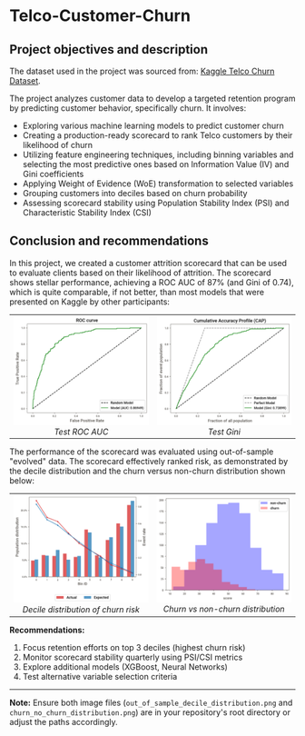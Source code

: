 # Telco-Customer-Churn
## Project objectives and description

The dataset used in the project was sourced from: [Kaggle Telco Churn Dataset](https://www.kaggle.com/datasets/blastchar/telco-customer-churn/data).

The project analyzes customer data to develop a targeted retention program by predicting customer behavior, specifically churn. It involves:
- Exploring various machine learning models to predict customer churn
- Creating a production-ready scorecard to rank Telco customers by their likelihood of churn
- Utilizing feature engineering techniques, including binning variables and selecting the most predictive ones based on Information Value (IV) and Gini coefficients
- Applying Weight of Evidence (WoE) transformation to selected variables
- Grouping customers into deciles based on churn probability
- Assessing scorecard stability using Population Stability Index (PSI) and Characteristic Stability Index (CSI)

## Conclusion and recommendations
In this project, we created a customer attrition scorecard that can be used to evaluate clients based on their likelihood of attrition. The scorecard shows stellar performance, achieving a ROC AUC of 87% (and Gini of 0.74), which is quite comparable, if not better, than most models that were presented on Kaggle by other participants:

<!-- Side-by-side images using HTML table -->
<table>
  <tr>
    <td align="center">
      <img src="Test_ROC_AUC.png" alt="Test ROC AUC" style="width:100%">
      <br><em>Test ROC AUC</em>
    </td>
    <td align="center">
      <img src="Test_Gini.png" alt="Test Gini" style="width:100%">
      <br><em>Test Gini</em>
    </td>
  </tr>
</table>

The performance of the scorecard was evaluated using out-of-sample "evolved" data. The scorecard effectively ranked risk, as demonstrated by the decile distribution and the churn versus non-churn distribution shown below:

<!-- Side-by-side images using HTML table -->
<table>
  <tr>
    <td align="center">
      <img src="out_of_sample_decile_distribution.png" alt="Decile Distribution" style="width:100%">
      <br><em>Decile distribution of churn risk</em>
    </td>
    <td align="center">
      <img src="churn_no_churn_distribution.png" alt="Churn Distribution" style="width:100%">
      <br><em>Churn vs non-churn distribution</em>
    </td>
  </tr>
</table>

**Recommendations:**
1. Focus retention efforts on top 3 deciles (highest churn risk)
2. Monitor scorecard stability quarterly using PSI/CSI metrics
3. Explore additional models (XGBoost, Neural Networks)
4. Test alternative variable selection criteria

---

**Note:** Ensure both image files (`out_of_sample_decile_distribution.png` and `churn_no_churn_distribution.png`) are in your repository's root directory or adjust the paths accordingly.

